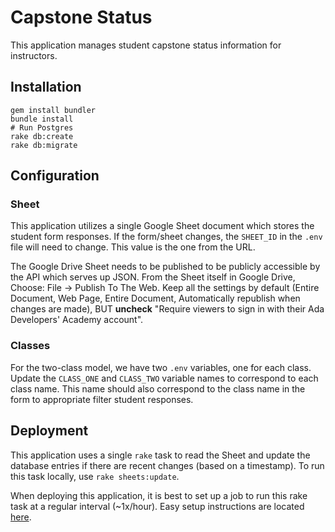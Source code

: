 # Capstone Status
This application manages student capstone status information for instructors.

## Installation
```
gem install bundler
bundle install
# Run Postgres
rake db:create
rake db:migrate
```

## Configuration
### Sheet
This application utilizes a single Google Sheet document which stores the student form responses. If the form/sheet changes, the `SHEET_ID` in the `.env` file will need to change. This value is the one from the URL.

The Google Drive Sheet needs to be published to be publicly accessible by the API which serves up JSON. From the Sheet itself in Google Drive, Choose: File -> Publish To The Web. Keep all the settings by default (Entire Document, Web Page, Entire Document, Automatically republish when changes are made), BUT **uncheck** "Require viewers to sign in with their Ada Developers' Academy account".

### Classes
For the two-class model, we have two `.env` variables, one for each class. Update the `CLASS_ONE` and `CLASS_TWO` variable names to correspond to each class name. This name should also correspond to the class name in the form to appropriate filter student responses.

## Deployment
This application uses a single `rake` task to read the Sheet and update the database entries if there are recent changes (based on a timestamp). To run this task locally, use `rake sheets:update`.

When deploying this application, it is best to set up a job to run this rake task at a regular interval (~1x/hour). Easy setup instructions are located [here](https://devcenter.heroku.com/articles/scheduler).
